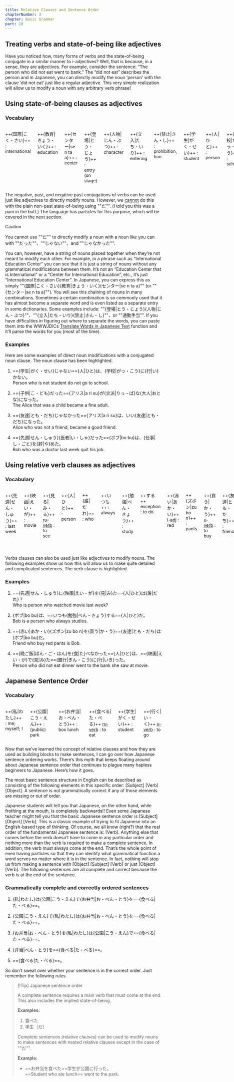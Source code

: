 ```yaml
---
title: Relative Clauses and Sentence Order
chapterNumber: 3
chapter: Basic Grammar
part: 10
---
```


## Treating verbs and state-of-being like adjectives

Have you noticed how, many forms of verbs and the state-of-being conjugate in a similar manner to i-adjectives? Well, that is because, in a sense, they are adjectives. For example, consider the sentence: “The person who did not eat went to bank.” The “did not eat” describes the person and in Japanese, you can directly modify the noun ‘person’ with the clause ‘did not eat’ just like a regular adjective. This very simple realization will allow us to modify a noun with any arbitrary verb phrase!

## Using state-of-being clauses as adjectives

### Vocabulary

<div class="columns">

++{国際|こく・さい}++
: international

++{教育|きょう・いく}++
: education

++{センター|se n ta a}++
: center

++{登場|とう・じょう}++
: entry (on stage)

++{人物|じん・ぶつ}++
: character

++{立入|たち・いり}++
: entering

++{禁止|きん・し}++
: prohibition, ban

++{学生|がく・せい}++
: student

++{人|ひと}++
: person

++{学校|がっ・こう}++
: school

++{行く|い・く}++ <abbr title="う verb">u-verb</abbr>
: to go

++{子供|こ・ども}++
: child

++{立派|りっ・ぱ}++ <abbr title="な adjective">na-adj</abbr>
: fine, elegant

++{大人|おとな}++
: adult

++なる++ <abbr title="う verb">u-verb</abbr>
: to become

++{友達|とも・だち}++
: friend

++いい++ <abbr title="い adjective">i-adj</abbr>
: good

++{先週|せん・しゅう}++
: last week

++{医者|い・しゃ}++
: doctor

++{仕事|し・ごと}++
: job

++{辞める|や・める}++ <abbr title="る verb">ru-verb</abbr>
: to quit

</div>

The negative, past, and negative past conjugations of verbs can be used just like adjectives to directly modify nouns. However, we <u>cannot</u> do this with the plain non-past state-of-being using ""だ"". (I told you this was a pain in the butt.) The language has particles for this purpose, which will be covered in the next section.

> [!Caution]
>
> You cannot use ""だ"" to directly modify a noun with a noun
> like you can with ""だった""、""じゃない""、and ""じゃなかった"".

You can, however, have a string of nouns placed together when they’re not meant to modify each other. For example, in a phrase such as “International Education Center” you can see that it is just a string of nouns without any grammatical modifications between them. It’s not an “Education Center that is International” or a “Center for International Education”, etc., it’s just “International Education Center”. In Japanese, you can express this as simply ""{国際|こく・さい}{教育|きょう・いく}{センター|se n ta a}"" (or ""{センター|se n ta a}""). You will see this chaining of nouns in many combinations. Sometimes a certain combination is so commonly used that it has almost become a separate word and is even listed as a separate entry in some dictionaries. Some examples include: ""{登場|とう・じょう}{人物|じん・ぶつ}""、""{立入|たち・いり}{禁止|きん・し}""、or ""通勤手当"". If you have difficulties in figuring out where to separate the words, you can paste them into the WWWJDICs [Translate Words in Japanese Text](http://www.csse.monash.edu.au/cgi-bin/cgiwrap/jwb/wwwjdic?9T) function and it’ll parse the words for you (most of the time).

### Examples

Here are some examples of direct noun modifications with a conjugated noun clause. The noun clause has been highlighted.

1. =={学生|がく・せい}じゃない=={人|ひと}は、{学校|がっ・こう}に{行|い}かない。  
   Person who is not student do not go to school.

1. =={子供|こ・ども}だった=={アリス|a ri su}が{立派|りっ・ぱ}な{大人|おとな}になった。  
   The Alice that was a child became a fine adult.

1. =={友達|とも・だち}じゃなかった=={アリス|a ri su}は、いい{友達|とも・だち}になった。  
   Alice who was not a friend, became a good friend.

1. =={先週|せん・しゅう}{医者|い・しゃ}だった=={ボブ|bo bu}は、{仕事|し・ごと}を{辞|や}めた。  
   Bob who was a doctor last week quit his job.

## Using relative verb clauses as adjectives

### Vocabulary

<div class="columns">

++{先週|せん・しゅう}++
: last week

++{映画|えい・が}++
: movie

++{見る|み・る}++ <abbr title="る verb">ru-verb</abbr>
: to see

++{人|ひと}++
: person

++{誰|だれ}++
: who

++いつも++
: always

++{勉強|べん・きょう}++
: study

++する++ <span>exception</span>
: to do

++{赤い|あか・い}++ <abbr title="い adjective">i-adj</abbr>
: red

++{ズボン|zu bo n}++
: pants

++{買う|か・う}++ <abbr title="う verb">u-verb</abbr>
: to buy

++{友達|とも・だち}++
: friend

++{晩ご飯|ばん・ご・はん}++
: dinner

++{食べる|た・べる}++ <abbr title="る verb">ru-verb</abbr>
: to eat

++{銀行|ぎん・こう}++
: bank

</div>

Verbs clauses can also be used just like adjectives to modify nouns. The following examples show us how this will allow us to make quite detailed and complicated sentences. The verb clause is highlighted.

### Examples

1. =={先週|せん・しゅう}に{映画|えい・が}を{見|み}た=={人|ひと}は{誰|だれ}？  
   Who is person who watched movie last week?

1. {ボブ|bo bu}は、==いつも{勉強|べん・きょう}する=={人|ひと}だ。  
   Bob is a person who always studies.

1. =={赤い|あか・い}{ズボン|zu bo n}を{買う|か・う}=={友達|とも・だち}は{ボブ|bo bu}だ。  
   Friend who buy red pants is Bob.

1. =={晩ご飯|ばん・ご・はん}を{食|た}べなかった=={人|ひと}は、=={映画|えい・が}で{見|み}た=={銀行|ぎん・こう}に{行|いき}った。  
   Person who did not eat dinner went to the bank she saw at movie.

## Japanese Sentence Order

### Vocabulary

<div class="columns">

++{私|わたし}++
: me; myself; I

++{公園|こう・えん}++
: (public) park

++{お弁当|お・べん・とう}++
: box lunch

++{食べる|た・べる}++ <abbr title="る verb">ru-verb</abbr>
: to eat

++{学生|がく・せい}++
: student

++{行く|い・く}++ <abbr title="う verb">u-verb</abbr>
: to go

</div>

Now that we’ve learned the concept of relative clauses and how they are used as building blocks to make sentences, I can go over how Japanese sentence ordering works. There’s this myth that keeps floating around about Japanese sentence order that continues to plague many hapless beginners to Japanese. Here’s how it goes.

The most basic sentence structure in English can be described as consisting of the following elements in this specific order: [Subject] [Verb] [Object]. A sentence is not grammatically correct if any of those elements are missing or out of order.

Japanese students will tell you that Japanese, on the other hand, while frothing at the mouth, is completely backwards!! Even some Japanese teacher might tell you that the basic Japanese sentence order is [Subject] [Object] [Verb]. This is a classic example of trying to fit Japanese into an English-based type of thinking. Of course, we all know (right?) that the real order of the fundamental Japanese sentence is: [Verb]. Anything else that comes before the verb doesn’t have to come in any particular order and nothing more than the verb is required to make a complete sentence. In addition, the verb must always come at the end. That’s the whole point of even having particles so that they can identify what grammatical function a word serves no matter where it is in the sentence. In fact, nothing will stop us from making a sentence with [Object] [Subject] [Verb] or just [Object] [Verb]. The following sentences are all complete and correct because the verb is at the end of the sentence.

### Grammatically complete and correctly ordered sentences

1. {私|わたし}は{公園|こう・えん}で{お弁当|お・べん・とう}を=={食べる|た・べる}==。

1. {公園|こう・えん}で{私|わたし}は{お弁当|お・べん・とう}を=={食べる|た・べる}==。

1. {お弁当|お・べん・とう}を{私|わたし}は{公園|こう・えん}で=={食べる|た・べる}==。

1. {弁当|べん・とう}を=={食べる|た・べる}==。

1. =={食べる|た・べる}==。

So don’t sweat over whether your sentence is in the correct order. Just remember the following rules.

> [!Tip] Japanese sentence order
>
> A complete sentence requires a main verb that must come at the end. This also includes the implied state-of-being.
>
> **Examples:**
>
> 1.  食べた
> 1.  学生（だ）
>
> Complete sentences (relative clauses) can be used to modify nouns to make sentences with nested relative clauses except in the case of ""だ"".
>
> **Example:**
>
> - ==お弁当を食べた==学生が公園に行った。  
>   ==Student who ate lunch== went to the park.
